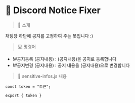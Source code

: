 # 📌 Discord Notice Fixer
> 📒 소개

채팅창 하단에 공지를 고정하여 주는 봇입니다 :)

> 💻 명령어

- !#공지등록 (공지내용) : (공지내용)을 공지로 등록합니다
- !#공지변경 (공지내용) : 공지 내용을 (공지내용)으로 변경합니다

> 📜 sensitive-infos.js 내용
```
const token = "토큰";

export { token }
```
